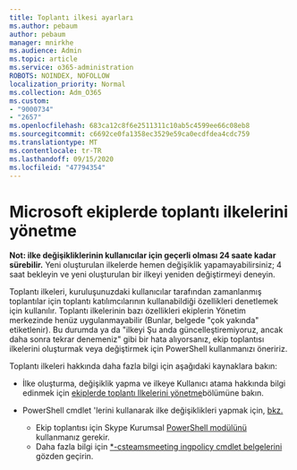 ```yaml
---
title: Toplantı ilkesi ayarları
ms.author: pebaum
author: pebaum
manager: mnirkhe
ms.audience: Admin
ms.topic: article
ms.service: o365-administration
ROBOTS: NOINDEX, NOFOLLOW
localization_priority: Normal
ms.collection: Adm_O365
ms.custom:
- "9000734"
- "2657"
ms.openlocfilehash: 683ca12c8f6e2511311c10ab5c4599ee66c08eb8
ms.sourcegitcommit: c6692ce0fa1358ec3529e59ca0ecdfdea4cdc759
ms.translationtype: MT
ms.contentlocale: tr-TR
ms.lasthandoff: 09/15/2020
ms.locfileid: "47794354"
---
```

# <a name="manage-meeting-policies-in-microsoft-teams"></a>Microsoft ekiplerde toplantı ilkelerini yönetme

**Not: ilke değişikliklerinin kullanıcılar için geçerli olması 24 saate kadar sürebilir.** Yeni oluşturulan ilkelerde hemen değişiklik yapamayabilirsiniz; 4 saat bekleyin ve yeni oluşturulan bir ilkeyi yeniden değiştirmeyi deneyin.

Toplantı ilkeleri, kuruluşunuzdaki kullanıcılar tarafından zamanlanmış toplantılar için toplantı katılımcılarının kullanabildiği özellikleri denetlemek için kullanılır. Toplantı ilkelerinin bazı özellikleri ekiplerin Yönetim merkezinde henüz uygulanmayabilir (Bunlar, belgede "çok yakında" etiketlenir). Bu durumda ya da "ilkeyi Şu anda güncelleştiremiyoruz, ancak daha sonra tekrar denemeniz" gibi bir hata alıyorsanız, ekip toplantısı ilkelerini oluşturmak veya değiştirmek için PowerShell kullanmanızı öneririz. 

Toplantı ilkeleri hakkında daha fazla bilgi için aşağıdaki kaynaklara bakın:

- İlke oluşturma, değişiklik yapma ve ilkeye Kullanıcı atama hakkında bilgi edinmek için [ekiplerde toplantı Ilkelerini yönetme](https://docs.microsoft.com/microsoftteams/meeting-policies-in-teams)bölümüne bakın.

- PowerShell cmdlet 'lerini kullanarak ilke değişiklikleri yapmak için, [bkz.](https://docs.microsoft.com/microsoftteams/teams-powershell-overview) 
    - Ekip toplantısı için Skype Kurumsal [PowerShell modülünü](https://www.microsoft.com/download/details.aspx?id=39366) kullanmanız gerekir. 
    - Daha fazla bilgi için [*-csteamsmeeting ingpolicy cmdlet belgelerini](https://docs.microsoft.com/search/?search=CsTeamsMeetingPolicy&view=skype-ps) gözden geçirin.

